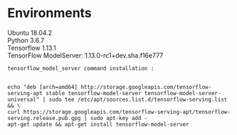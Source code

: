 # Environments
Ubuntu 18.04.2<br>
Python 3.6.7<br>
Tensorflow 1.13.1<br>
TensorFlow ModelServer: 1.13.0-rc1+dev.sha.f16e777<br>
```shell
tensorflow_model_server command installation :


echo "deb [arch=amd64] http://storage.googleapis.com/tensorflow-serving-apt stable tensorflow-model-server tensorflow-model-server-universal" | sudo tee /etc/apt/sources.list.d/tensorflow-serving.list && \
curl https://storage.googleapis.com/tensorflow-serving-apt/tensorflow-serving.release.pub.gpg | sudo apt-key add -
apt-get update && apt-get install tensorflow-model-server
```
